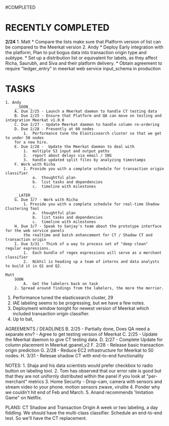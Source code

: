 #COMPLETED

RECENTLY COMPLETED
==================
__2/24__
	1. Matt
		* Compare the lists make sure that Platform version of list can be compared to the Meerkat version
	2. Andy
		* Deploy Early integration with the platform, Plan to put bogus data into transaction origin type and subtype.
		* Set up a distribution list or equivalent for labels, as they affect Richa, Saurubh, and Siva and their platform delivery.
		* Obtain agreement to require "ledger_entry" in meerkat web service input_schema in production

TASKS
=====
	1. Andy
		__SOON__
		A. Due 2/25 - Launch a Meerkat daemon to handle CT testing data
		B. Due 2/25 - Ensure that Platform and QA can move on testing and integration Meerkat v1.0.0
		C. Due 2/27 - Update Meerkat daemon to handle column re-ordering
		D. Due 2/28 - Presently at 60 nodes
			1.  Performance tune the Elasticsearch cluster so that we get to under 50 nodes
		for a new hire.
		E. Due 2/28 -  Update the Meerkat daemon to deal with
			1.  multiple S3 input and output paths
			2.  report about delays via email / SNS
			3.  handle updated split files by analyzing timestamps
		F. Work with Richa
			1. Provide you with a complete schedule for transaction origin classifier
				a.  thoughtful plan
				b.  list tasks and dependencies
				c.  timeline with milestones

		__LATER__
		G. Due 3/7 - Work with Richa
			1. Provide you with a complete schedule for real-time Shadow Clustering Tool
				a.  thoughtful plan
				b.  list tasks and dependencies
				c.  timeline with milestones
		H. Due 3/7 - Speak to Sanjay's team about the prototype interface for the web service panels
			the realtime and batch enhancement for CT / Shadow CT and transaction origin
		I. Due 3/31 - Think of a way to process set of "deep clean" regular expressions.
			1.  Each bundle of regex expressions will serve as a merchant classifier
			2.  Nikhil is heading up a team of interns and data analysts to build it in Q1 and Q2.

	Matt
		SOON
			A.  Get the labelers back on task
		2. Spread around findings from the labelers, the more the merrier.

1.  Performance tuned the elasticsearch cluster, 29 
2.  IAE labeling seems to be progressing, but we have a few notes.
3.  Deployment window tonight for newest version of Meerkat which included transaction origin classifier.
4.  Up to bat, 

AGREEMENTS / DEADLINES
	B. 2/25 - Partially done, Does QA need a separate env? - Agree to get testing version of Meerkat
	C. 2/25 - Update the Meerkat daemon to give CT testing data.
	D. 2/27 - Complete Update for column placement in Meerkat gpanel_v2
	F. 2/28 - Release basic transaction origin prediction
	G. 2/28 - Reduce EC2 infrastructure for Meerkat to 50 nodes.
	H. 3/31 - Relesae shadow CT with end-to-end functionality

NOTES:
	1. Shaja and his data scientists would prefer checkbox to radio button on labeling tool.
	2. Tom has observed that our error rate is good but that they are not unifornly distributed within the panel if you look at "per-merchant" metrics
	3. Home Security - Drop-cam, camera with sensors and stream video to your phone. motion sensors zwave, virulite
	4. Ponder why we couldn't hit end of Feb and March.
	5. Anand recommends 'Imitation Game" on Netflix.

PLANS:
CT Shadow and Transaction Origin
	A week or two labeling, a day fiddling.
	We should have the multi-class classifier.
	Schedule an end-to-end test.
	So we'll have the CT replacement.

